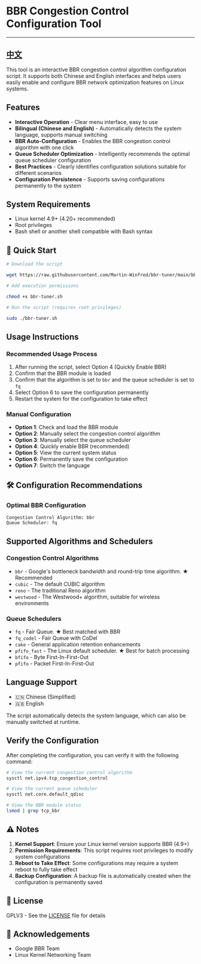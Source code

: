 # BBR Congestion Control Configuration Tool
---
[中文](Readme.md)
---
This tool is an interactive BBR congestion control algorithm configuration script. It supports both Chinese and English interfaces and helps users easily enable and configure BBR network optimization features on Linux systems.

## Features

- **Interactive Operation** - Clear menu interface, easy to use
- **Bilingual (Chinese and English)** - Automatically detects the system language, supports manual switching
- **BBR Auto-Configuration** - Enables the BBR congestion control algorithm with one click
- **Queue Scheduler Optimization** - Intelligently recommends the optimal queue scheduler configuration
- **Best Practices** - Clearly identifies configuration solutions suitable for different scenarios
- **Configuration Persistence** - Supports saving configurations permanently to the system

## System Requirements

- Linux kernel 4.9+ (4.20+ recommended)
- Root privileges
- Bash shell or another shell compatible with Bash syntax

## 🚀 Quick Start

```bash
# Download the script

wget https://raw.githubusercontent.com/Martin-Winfred/bbr-tuner/main/bbr-tuner.sh

# Add execution permissions

chmod +x bbr-tuner.sh

# Run the script (requires root privileges)

sudo ./bbr-tuner.sh
```

## Usage Instructions

### Recommended Usage Process

1. After running the script, select Option 4 (Quickly Enable BBR)
2. Confirm that the BBR module is loaded
3. Confirm that the algorithm is set to `bbr` and the queue scheduler is set to `fq`
4. Select Option 6 to save the configuration permanently
5. Restart the system for the configuration to take effect

### Manual Configuration

- **Option 1**: Check and load the BBR module
- **Option 2**: Manually select the congestion control algorithm
- **Option 3**: Manually select the queue scheduler
- **Option 4**: Quickly enable BBR (recommended)
- **Option 5**: View the current system status
- **Option 6**: Permanently save the configuration
- **Option 7**: Switch the language

## 🛠 Configuration Recommendations

### Optimal BBR Configuration
```
Congestion Control Algorithm: bbr
Queue Scheduler: fq
```

## Supported Algorithms and Schedulers

### Congestion Control Algorithms
- `bbr` - Google's bottleneck bandwidth and round-trip time algorithm. ★ Recommended
- `cubic` - The default CUBIC algorithm
- `reno` - The traditional Reno algorithm
- `westwood` - The Westwood+ algorithm, suitable for wireless environments

### Queue Schedulers
- `fq` - Fair Queue. ★ Best matched with BBR
- `fq_codel` - Fair Queue with CoDel
- `cake` - General application retention enhancements
- `pfifo_fast` - The Linux default scheduler. ★ Best for batch processing
- `bfifo` - Byte First-In-First-Out
- `pfifo` - Packet First-In-First-Out

## Language Support

- 🇨🇳 Chinese (Simplified)
- 🇬🇧 English

The script automatically detects the system language, which can also be manually switched at runtime.

## Verify the Configuration

After completing the configuration, you can verify it with the following command:

```bash
# View the current congestion control algorithm
sysctl net.ipv4.tcp_congestion_control

# View the current queue scheduler
sysctl net.core.default_qdisc

# View the BBR module status
lsmod | grep tcp_bbr
```

## ⚠️ Notes

1. **Kernel Support**: Ensure your Linux kernel version supports BBR (4.9+)
2. **Permission Requirements**: This script requires root privileges to modify system configurations
3. **Reboot to Take Effect**: Some configurations may require a system reboot to fully take effect
4. **Backup Configuration**: A backup file is automatically created when the configuration is permanently saved

## 📝 License

GPLV3 - See the [LICENSE](LICENSE) file for details

## 🙏 Acknowledgements

- Google BBR Team
- Linux Kernel Networking Team